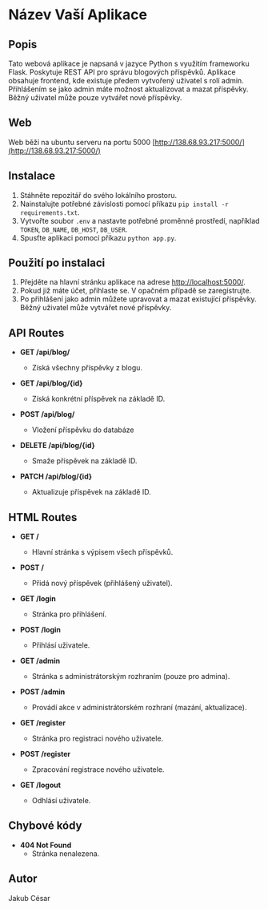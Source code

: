 # Název Vaší Aplikace

## Popis

Tato webová aplikace je napsaná v jazyce Python s využitím frameworku Flask. Poskytuje REST API pro správu blogových příspěvků. Aplikace obsahuje frontend, kde existuje předem vytvořený uživatel s rolí admin. Přihlášením se jako admin máte možnost aktualizovat a mazat příspěvky. Běžný uživatel může pouze vytvářet nové příspěvky.

## Web

Web běží na ubuntu serveru na portu 5000 [http://138.68.93.217:5000/](http://138.68.93.217:5000/)

## Instalace

1. Stáhněte repozitář do svého lokálního prostoru.
2. Nainstalujte potřebné závislosti pomocí příkazu `pip install -r requirements.txt`.
3. Vytvořte soubor `.env` a nastavte potřebné proměnné prostředí, například `TOKEN`, `DB_NAME`, `DB_HOST`, `DB_USER`.
4. Spusťte aplikaci pomocí příkazu `python app.py`.

## Použití po instalaci

1. Přejděte na hlavní stránku aplikace na adrese [http://localhost:5000/](http://localhost:5000/).
2. Pokud již máte účet, přihlaste se. V opačném případě se zaregistrujte.
3. Po přihlášení jako admin můžete upravovat a mazat existující příspěvky. Běžný uživatel může vytvářet nové příspěvky.

## API Routes

- **GET /api/blog/**
  - Získá všechny příspěvky z blogu.

- **GET /api/blog/{id}**
  - Získá konkrétní příspěvek na základě ID.

- **POST /api/blog/**
  - Vložení příspěvku do databáze

- **DELETE /api/blog/{id}**
  - Smaže příspěvek na základě ID.

- **PATCH /api/blog/{id}**
  - Aktualizuje příspěvek na základě ID.

## HTML Routes

- **GET /**
  - Hlavní stránka s výpisem všech příspěvků.

- **POST /**
  - Přidá nový příspěvek (přihlášený uživatel).

- **GET /login**
  - Stránka pro přihlášení.

- **POST /login**
  - Přihlásí uživatele.

- **GET /admin**
  - Stránka s administrátorským rozhraním (pouze pro admina).

- **POST /admin**
  - Provádí akce v administrátorském rozhraní (mazání, aktualizace).

- **GET /register**
  - Stránka pro registraci nového uživatele.

- **POST /register**
  - Zpracování registrace nového uživatele.

- **GET /logout**
  - Odhlásí uživatele.

## Chybové kódy

- **404 Not Found**
  - Stránka nenalezena.

## Autor

Jakub César 
